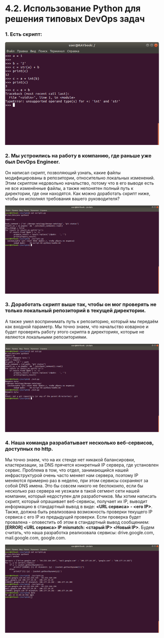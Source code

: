 # 4.2. Использование Python для решения типовых DevOps задач

### 1. Есть скрипт:

![Screen1](https://github.com/emilsuleymanov/devops-netology/blob/main/04-script-02-python/screen1.png)


### 2. Мы устроились на работу в компанию, где раньше уже был DevOps Engineer.

Он написал скрипт, позволяющий узнать, какие файлы модифицированы в репозитории,
относительно локальных изменений. Этим скриптом недовольно начальство, потому что
в его выводе есть не все изменённые файлы, а также непонятен полный путь к директории,
где они находятся. Как можно доработать скрипт ниже, чтобы он исполнял требования
вашего руководителя?

![Screen2](https://github.com/emilsuleymanov/devops-netology/blob/main/04-script-02-python/screen2.png)

### 3. Доработать скрипт выше так, чтобы он мог проверять не только локальный репозиторий в текущей директории.

А также умел воспринимать путь к репозиторию, который мы передаём как входной параметр.
Мы точно знаем, что начальство коварное и будет проверять работу этого скрипта в директориях,
которые не являются локальными репозиториями.

![Screen3](https://github.com/emilsuleymanov/devops-netology/blob/main/04-script-02-python/screen3.png)

### 4. Наша команда разрабатывает несколько веб-сервисов, доступных по http.
Мы точно знаем, что на их стенде нет никакой балансировки, кластеризации, за DNS прячется
конкретный IP сервера, где установлен сервис. Проблема в том, что отдел, занимающийся нашей
инфраструктурой очень часто меняет нам сервера, поэтому IP меняются примерно раз в неделю,
при этом сервисы сохраняют за собой DNS имена. Это бы совсем никого не беспокоило, если
бы несколько раз сервера не уезжали в такой сегмент сети нашей компании, который недоступен
для разработчиков. Мы хотим написать скрипт, который опрашивает веб-сервисы, получает 
их IP, выводит информацию в стандартный вывод в виде: **<URL сервиса> - <его IP>**. Также,
должна быть реализована возможность проверки текущего IP сервиса c его IP из предыдущей
проверки. Если проверка будет провалена - оповестить об этом в стандартный вывод
сообщением: **[ERROR] <URL сервиса> IP mismatch: <старый IP> <Новый IP>**. 
Будем считать, что наша разработка реализовала сервисы: 
drive.google.com, mail.google.com, google.com.

![Screen4](https://github.com/emilsuleymanov/devops-netology/blob/main/04-script-02-python/screen4.png)

